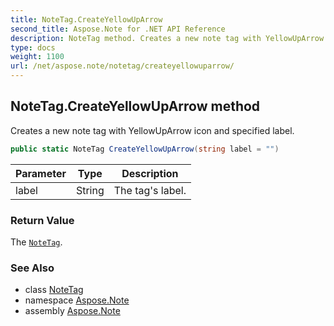 ```yaml
---
title: NoteTag.CreateYellowUpArrow
second_title: Aspose.Note for .NET API Reference
description: NoteTag method. Creates a new note tag with YellowUpArrow icon and specified label
type: docs
weight: 1100
url: /net/aspose.note/notetag/createyellowuparrow/
---
```

## NoteTag.CreateYellowUpArrow method

Creates a new note tag with YellowUpArrow icon and specified label.

```csharp
public static NoteTag CreateYellowUpArrow(string label = "")
```

| Parameter | Type | Description |
| --- | --- | --- |
| label | String | The tag's label. |

### Return Value

The [`NoteTag`](../).

### See Also

* class [NoteTag](../)
* namespace [Aspose.Note](../../notetag/)
* assembly [Aspose.Note](../../../)



